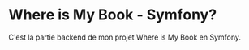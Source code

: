 # Where is My Book - Symfony?
C'est la partie backend de mon projet Where is My Book en Symfony.



